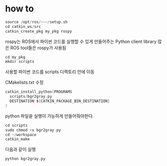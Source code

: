 # how to

```cpp
source /opt/ros/~~~/setup.sh
cd catkin_ws/src
catkin_create_pkg my_pkg rospy
```

rospy는 ROS에서 파이썬 코드를 실행할 수 있게 만들어주는 Python client library
많은 ROS tool들은 rospy가 사용됨

```cpp
cd my_pkg
mkdir scripts
```

사용할 파이썬 코드를 scripts 디렉토리 안에 이동

CMakelists.txt 수정

```cpp
catkin_install_python(PROGRAMS
  scripts/bgr2gray.py
  DESTINATION ${CATKIN_PACKAGE_BIN_DESTINATION}
)
```

python 파일을 실행이 가능하게 만들어줘야한다.

```cpp
cd scripts
sudo chmod +x bgr2gray.py
cd ~/workspace
catkin_make
```
다음과 같이 실행
```cpp
python bgr2gray.py
```
